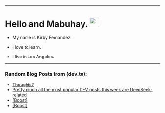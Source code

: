 
<img src="https://komarev.com/ghpvc/?username=kirbygit&style=flat-square&color=blue" alt=""/>

---
<h1>
  Hello and Mabuhay.
  <img src="https://media.giphy.com/media/hvRJCLFzcasrR4ia7z/giphy.gif" width="30px"/>
</h1>

- My name is Kirby Fernandez.

- I love to learn.

- I live in Los Angeles.

---

### Random Blog Posts from (dev.to):
<!-- BLOG-POST-LIST:START -->
- [Thoughts?](https://dev.to/ben/thoughts-2bfg)
- [Pretty much all the most popular DEV posts this week are DeepSeek-related](https://dev.to/ben/pretty-much-all-the-most-popular-dev-posts-this-week-are-deepseek-related-3cbh)
- [[Boost]](https://dev.to/ben/-49jb)
- [[Boost]](https://dev.to/ben/-3ei6)
<!-- BLOG-POST-LIST:END -->
